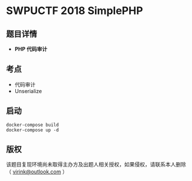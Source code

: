 # SWPUCTF 2018 SimplePHP

## 题目详情

- **PHP 代码审计**

## 考点

- 代码审计
- Unserialize

## 启动

```
docker-compose build
docker-compose up -d
```
## 版权

该题目复现环境尚未取得主办方及出题人相关授权，如果侵权，请联系本人删除（ [virink@outlook.com](mailto:virink@outlook.com) ）